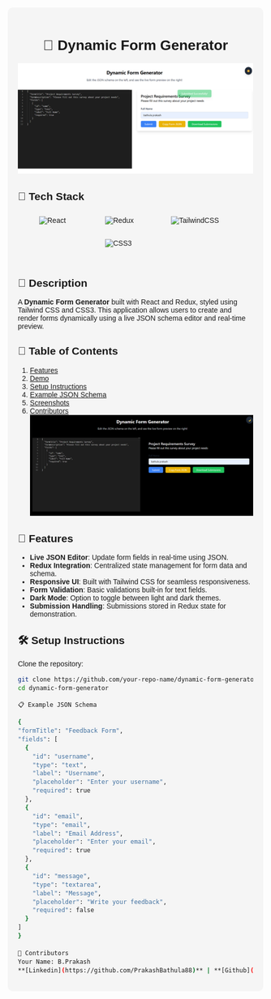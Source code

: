 <div style="background-color: #f5f5f5; padding: 20px; border-radius: 10px; font-family: Arial, sans-serif;">
  <h1 align="center">🌟 Dynamic Form Generator</h1>
  
 ![Image Alt](https://github.com/PrakashBathula88/Zigment-FormGenerator/blob/900595b6225e1fdaba6f34ecdfc8cbe97fd8a774/Ziment%20First%20image.png)

  ## 🚀 Tech Stack
  
  <div style="display: flex; gap: 10px; flex-wrap: wrap; justify-content: center; padding: 10px;">
    <img src="https://img.shields.io/badge/React-20232A?style=for-the-badge&logo=react&logoColor=61DAFB" width="120" height="35" alt="React" />
    <img src="https://img.shields.io/badge/Redux-593D88?style=for-the-badge&logo=redux&logoColor=white" width="120" height="35" alt="Redux" />
    <img src="https://img.shields.io/badge/TailwindCSS-06B6D4?style=for-the-badge&logo=tailwindcss&logoColor=white" width="120" height="35" alt="TailwindCSS" />
    <img src="https://img.shields.io/badge/CSS3-1572B6?style=for-the-badge&logo=css3&logoColor=white" width="120" height="35" alt="CSS3" />
  </div>
  
  ## 📝 Description
  
  A **Dynamic Form Generator** built with React and Redux, styled using Tailwind CSS and CSS3. This application allows users to create and render forms dynamically using a live JSON schema editor and real-time preview.

  ## 📂 Table of Contents
  1. [Features](#features)
  2. [Demo](#demo)
  3. [Setup Instructions](#setup-instructions)
  4. [Example JSON Schema](#example-json-schema)
  5. [Screenshots](#screenshots)
  6. [Contributors](#contributors)
   ![Image Alt](https://github.com/PrakashBathula88/Zigment-FormGenerator/blob/75885bba06155267d49b0e64feacfd7720795c4f/zigment%20-2.png)
  ## 🌟 Features
  - **Live JSON Editor**: Update form fields in real-time using JSON.
  - **Redux Integration**: Centralized state management for form data and schema.
  - **Responsive UI**: Built with Tailwind CSS for seamless responsiveness.
  - **Form Validation**: Basic validations built-in for text fields.
  - **Dark Mode**: Option to toggle between light and dark themes.
  - **Submission Handling**: Submissions stored in Redux state for demonstration.
  


  ## 🛠️ Setup Instructions
  
  Clone the repository:
  ```bash
  git clone https://github.com/your-repo-name/dynamic-form-generator.git
  cd dynamic-form-generator

📋 Example JSON Schema

{
  "formTitle": "Feedback Form",
  "fields": [
    {
      "id": "username",
      "type": "text",
      "label": "Username",
      "placeholder": "Enter your username",
      "required": true
    },
    {
      "id": "email",
      "type": "email",
      "label": "Email Address",
      "placeholder": "Enter your email",
      "required": true
    },
    {
      "id": "message",
      "type": "textarea",
      "label": "Message",
      "placeholder": "Write your feedback",
      "required": false
    }
  ]
}

🤝 Contributors
Your Name: B.Prakash
**[Linkedin](https://github.com/PrakashBathula88)** | **[Github](https://github.com/PrakashBathula88)**


